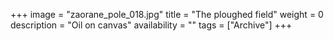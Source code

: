 +++
image = "zaorane_pole_018.jpg"
title = "The ploughed field"
weight = 0
description = "Oil on canvas"
availability = ""
tags = ["Archive"]
+++
